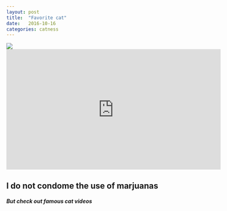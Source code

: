 ```yaml
---
layout: post
title:  "Favorite cat"
date:   2016-10-16
categories: catness
---
```


<html>
<body>
<img src="https://s-media-cache-ak0.pinimg.com/736x/88/20/77/88207726dc7399ef70aeb7a41a74f382.jpg"/>
                
                
                
<iframe width="560" height="315" src="https://www.youtube.com/embed/tntOCGkgt98" frameborder="0" allowfullscreen></iframe>
<h2> I do not condome the use of marjuanas</h2>
<h5> But check out famous cat videos</h5>

